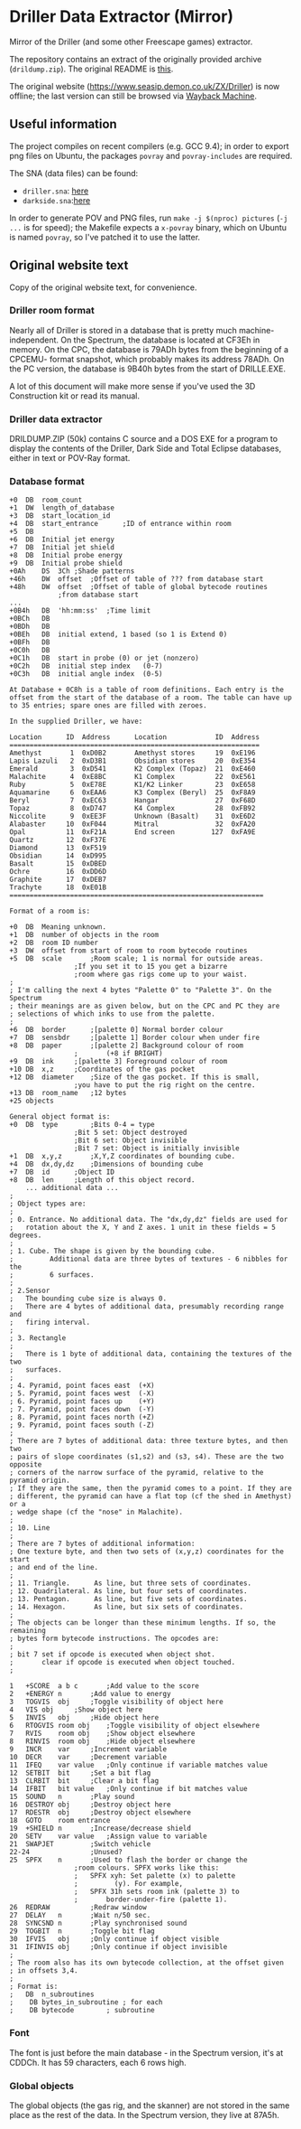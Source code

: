 # Driller Data Extractor (Mirror)

Mirror of the Driller (and some other Freescape games) extractor.

The repository contains an extract of the originally provided archive (`drildump.zip`). The original README is [this](README).

The original website (https://www.seasip.demon.co.uk/ZX/Driller) is now offline; the last version can still be browsed via [Wayback Machine](https://web.archive.org/web/20200116141513/https://www.seasip.demon.co.uk/ZX/Driller).

## Useful information

The project compiles on recent compilers (e.g. GCC 9.4); in order to export png files on Ubuntu, the packages `povray` and `povray-includes` are required.

The SNA (data files) can be found:

- `driller.sna`: [here](https://k1.spdns.de/Vintage/Sinclair/Software/ZX%20Spectrum%20Software/Games/D/Driller%20(Incentive)/driller.sna)
- `darkside.sna`:[here](https://k1.spdns.de/Vintage/Sinclair/Software/ZX%20Spectrum%20Software/Games/D/Dark%20Side%20(Incentive)/darkside.sna)

In order to generate POV and PNG files, run `make -j $(nproc) pictures` (`-j ...` is for speed); the Makefile expects a `x-povray` binary, which on Ubuntu is named `povray`, so I've patched it to use the latter.

## Original website text

Copy of the original website text, for convenience.

### Driller room format

Nearly all of Driller is stored in a database that is pretty much machine- independent. On the Spectrum, the database is located at CF3Eh in memory. On the CPC, the database is 79ADh bytes from the beginning of a CPCEMU- format snapshot, which probably makes its address 78ADh. On the PC version, the database is 9B40h bytes from the start of DRILLE.EXE.

A lot of this document will make more sense if you've used the 3D Construction kit or read its manual.

### Driller data extractor

DRILDUMP.ZIP (50k) contains C source and a DOS EXE for a program to display the contents of the Driller, Dark Side and Total Eclipse databases, either in text or POV-Ray format.

### Database format

```
+0	DB	room_count
+1	DW	length_of_database
+3	DB	start_location_id
+4	DB	start_entrance		;ID of entrance within room
+5	DB
+6	DB	Initial jet energy
+7	DB	Initial jet shield
+8	DB	Initial probe energy
+9	DB	Initial probe shield
+0Ah	DS	3Ch	;Shade patterns
+46h	DW	offset	;Offset of table of ??? from database start
+48h	DW	offset	;Offset of table of global bytecode routines
			;from database start
...
+0B4h	DB	'hh:mm:ss'	;Time limit
+0BCh	DB
+0BDh	DB
+0BEh	DB	initial extend, 1 based (so 1 is Extend 0)
+0BFh	DB
+0C0h	DB
+0C1h	DB	start in probe (0) or jet (nonzero)
+0C2h	DB	initial step index   (0-7)
+0C3h	DB	initial angle index  (0-5)

At Database + 0C8h is a table of room definitions. Each entry is the offset from the start of the database of a room. The table can have up to 35 entries; spare ones are filled with zeroes.

In the supplied Driller, we have:

Location      ID  Address      Location            ID  Address
==============================================================
Amethyst       1  0xD0B2       Amethyst stores     19  0xE196
Lapis Lazuli   2  0xD3B1       Obsidian stores     20  0xE354
Emerald        3  0xD541       K2 Complex (Topaz)  21  0xE460
Malachite      4  0xE8BC       K1 Complex          22  0xE561
Ruby           5  0xE78E       K1/K2 Linker        23  0xE658
Aquamarine     6  0xEAA6       K3 Complex (Beryl)  25  0xF8A9
Beryl          7  0xEC63       Hangar              27  0xF68D
Topaz          8  0xD747       K4 Complex          28  0xFB92
Niccolite      9  0xEE3F       Unknown (Basalt)    31  0xE6D2
Alabaster     10  0xF044       Mitral              32  0xFA20
Opal          11  0xF21A       End screen         127  0xFA9E
Quartz        12  0xF37E
Diamond       13  0xF519
Obsidian      14  0xD995
Basalt        15  0xDBED
Ochre         16  0xDD6D
Graphite      17  0xDEB7
Trachyte      18  0xE01B
===============================================================

Format of a room is:

+0	DB	Meaning unknown.
+1	DB	number of objects in the room
+2	DB	room ID number
+3	DW	offset from start of room to room bytecode routines
+5	DB	scale		;Room scale; 1 is normal for outside areas.
				;If you set it to 15 you get a bizarre
				;room where gas rigs come up to your waist.
;
; I'm calling the next 4 bytes "Palette 0" to "Palette 3". On the Spectrum
; their meanings are as given below, but on the CPC and PC they are
; selections of which inks to use from the palette.
;
+6	DB	border		;[palette 0] Normal border colour
+7	DB	sensbdr		;[palette 1] Border colour when under fire
+8	DB	paper		;[palette 2] Background colour of room
				;		(+8 if BRIGHT)
+9	DB	ink		;[palette 3] Foreground colour of room
+10	DB	x,z		;Coordinates of the gas pocket
+12	DB	diameter	;Size of the gas pocket. If this is small,
				;you have to put the rig right on the centre.
+13	DB	room_name	;12 bytes
+25	objects

General object format is:
+0	DB	type		;Bits 0-4 = type
				;Bit 5 set: Object destroyed
				;Bit 6 set: Object invisible
				;Bit 7 set: Object is initially invisible
+1	DB	x,y,z		;X,Y,Z coordinates of bounding cube.
+4	DB	dx,dy,dz	;Dimensions of bounding cube
+7	DB	id		;Object ID
+8	DB	len		;Length of this object record.
	... additional data ...
;
; Object types are:
;
; 0. Entrance. No additional data. The "dx,dy,dz" fields are used for
;   rotation about the X, Y and Z axes. 1 unit in these fields = 5 degrees.
;
; 1. Cube. The shape is given by the bounding cube.
;         Additional data are three bytes of textures - 6 nibbles for the
;         6 surfaces.
;
; 2.Sensor
;   The bounding cube size is always 0.
;   There are 4 bytes of additional data, presumably recording range and
;   firing interval.
;
; 3. Rectangle
;
;   There is 1 byte of additional data, containing the textures of the two
;   surfaces.
;
; 4. Pyramid, point faces east  (+X)
; 5. Pyramid, point faces west  (-X)
; 6. Pyramid, point faces up    (+Y)
; 7. Pyramid, point faces down  (-Y)
; 8. Pyramid, point faces north (+Z)
; 9. Pyramid, point faces south (-Z)
;
; There are 7 bytes of additional data: three texture bytes, and then two
; pairs of slope coordinates (s1,s2) and (s3, s4). These are the two opposite
; corners of the narrow surface of the pyramid, relative to the pyramid origin.
; If they are the same, then the pyramid comes to a point. If they are
; different, the pyramid can have a flat top (cf the shed in Amethyst) or a
; wedge shape (cf the "nose" in Malachite).
;
; 10. Line
;
; There are 7 bytes of additional information:
; One texture byte, and then two sets of (x,y,z) coordinates for the start
; and end of the line.
;
; 11. Triangle.      As line, but three sets of coordinates.
; 12. Quadrilateral. As line, but four sets of coordinates.
; 13. Pentagon.      As line, but five sets of coordinates.
; 14. Hexagon.       As line, but six sets of coordinates.
;
; The objects can be longer than these minimum lengths. If so, the remaining
; bytes form bytecode instructions. The opcodes are:
;
; bit 7 set if opcode is executed when object shot.
;       clear if opcode is executed when object touched.
;

1	+SCORE  a b c		;Add value to the score
2	+ENERGY	n		;Add value to energy
3	TOGVIS	obj		;Toggle visibility of object here
4	VIS	obj		;Show object here
5	INVIS	obj		;Hide object here
6	RTOGVIS room obj	;Toggle visibility of object elsewhere
7	RVIS    room obj	;Show object elsewhere
8	RINVIS  room obj	;Hide object elsewhere
9	INCR	var		;Increment variable
10	DECR	var		;Decrement variable
11	IFEQ	var value	;Only continue if variable matches value
12	SETBIT	bit		;Set a bit flag
13	CLRBIT	bit		;Clear a bit flag
14	IFBIT	bit value	;Only continue if bit matches value
15	SOUND	n		;Play sound
16	DESTROY obj		;Destroy object here
17	RDESTR  obj		;Destroy object elsewhere
18	GOTO	room entrance
19	+SHIELD n		;Increase/decrease shield
20	SETV	var value	;Assign value to variable
21	SWAPJET			;Switch vehicle
22-24				;Unused?
25	SPFX	n		;Used to flash the border or change the
				;room colours. SPFX works like this:
				;	SPFX xyh: Set palette (x) to palette
				;		  (y). For example,
				;	SPFX 31h sets room ink (palette 3) to
				;       border-under-fire (palette 1).
26	REDRAW			;Redraw window
27	DELAY	n		;Wait n/50 sec.
28	SYNCSND	n		;Play synchronised sound
29	TOGBIT	n		;Toggle bit flag
30	IFVIS   obj		;Only continue if object visible
31	IFINVIS	obj		;Only continue if object invisible
;
; The room also has its own bytecode collection, at the offset given
; in offsets 3,4.
;
; Format is:
;	DB	n_subroutines
;	 DB	bytes_in_subroutine	; for each
;	 DB	bytecode		; subroutine
```

### Font

The font is just before the main database - in the Spectrum version, it's at CDDCh. It has 59 characters, each 6 rows high.

### Global objects

The global objects (the gas rig, and the skanner) are not stored in the same place as the rest of the data. In the Spectrum version, they live at 87A5h.
